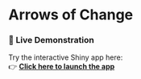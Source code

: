 # Arrows of Change


### 🚀 Live Demonstration


Try the interactive Shiny app here:  
👉 **[Click here to launch the app](https://vectorvoyager.shinyapps.io/arrows_of_change/)**

